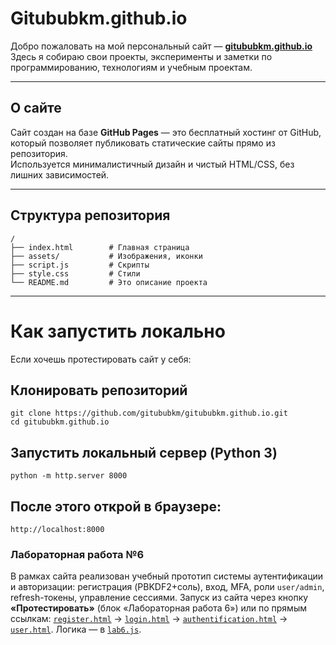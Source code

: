 # Gitububkm.github.io

Добро пожаловать на мой персональный сайт — **[gitububkm.github.io](https://gitububkm.github.io)**  
Здесь я собираю свои проекты, эксперименты и заметки по программированию, технологиям и учебным проектам.

---

## О сайте

Сайт создан на базе **GitHub Pages** — это бесплатный хостинг от GitHub, который позволяет публиковать статические сайты прямо из репозитория.  
Используется минималистичный дизайн и чистый HTML/CSS, без лишних зависимостей.

---

## Структура репозитория

```plaintext
/
├── index.html        # Главная страница
├── assets/           # Изображения, иконки
├── script.js         # Скрипты
├── style.css         # Cтили
└── README.md         # Это описание проекта
```

---

# Как запустить локально

Если хочешь протестировать сайт у себя:

## Клонировать репозиторий
```plaintext
git clone https://github.com/gitububkm/gitububkm.github.io.git
cd gitububkm.github.io
```

## Запустить локальный сервер (Python 3)
```plaintext
python -m http.server 8000
```

## После этого открой в браузере:
```plaintext
http://localhost:8000

```

### Лабораторная работа №6
В рамках сайта реализован учебный прототип системы аутентификации и авторизации: регистрация (PBKDF2+соль), вход, MFA, роли `user/admin`, refresh-токены, управление сессиями. Запуск из сайта через кнопку **«Протестировать»** (блок «Лабораторная работа 6») или по прямым ссылкам: [`register.html`](./register.html) → [`login.html`](./login.html) → [`authentification.html`](./authentification.html) → [`user.html`](./user.html). Логика — в [`lab6.js`](./lab6.js).

